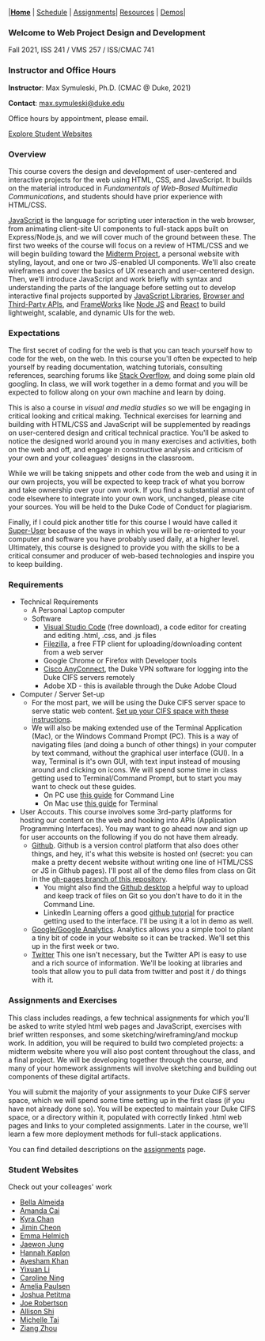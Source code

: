 |**[Home](./)** | [Schedule](./schedule.md) | [Assignments](./assignments.md)| [Resources](./resources.html) | [Demos](./demos.md)|

### Welcome to Web Project Design and Development

Fall 2021, ISS 241 / VMS 257 / ISS/CMAC 741

### Instructor and Office Hours

**Instructor**: Max Symuleski, Ph.D. (CMAC @ Duke, 2021)

**Contact**: max.symuleski@duke.edu

Office hours by appointment, please email.

[Explore Student Websites](#student-websites)

### Overview

This course covers the design and development of user-centered and interactive projects for the web using HTML, CSS, and JavaScript. It builds on the material introduced in _Fundamentals of Web-Based Multimedia Communications_, and students should have prior experience with HTML/CSS.

[JavaScript](https://developer.mozilla.org/en-US/docs/Web/JavaScript/About_JavaScript) is the language for scripting user interaction in the web browser, from animating client-site UI components to full-stack apps built on Express/Node.js, and we will cover much of the ground between these. The first two weeks of the course will focus on a review of HTML/CSS and we will begin building toward the [Midterm Project](/), a personal website with styling, layout, and one or two JS-enabled UI components. We'll also create wireframes and cover the basics of UX research and user-centered design. Then, we'll introduce JavaScript and work briefly with syntax and understanding the parts of the language before setting out to develop interactive final projects supported by [JavaScript Libraries](), [Browser and Third-Party APIs](https://developer.mozilla.org/en-US/docs/Learn/JavaScript/Client-side_web_APIs/Introduction), and [FrameWorks](https://developer.mozilla.org/en-US/docs/Learn/Tools_and_testing/Client-side_JavaScript_frameworks) like [Node JS](https://nodejs.org/en/) and [React](https://reactjs.org/) to build lightweight, scalable, and dynamic UIs for the web.

### Expectations

The first secret of coding for the web is that you can teach yourself how to code for the web, on the web. In this course you'll often be expected to help yourself by reading documentation, watching tutorials, consulting references, searching forums like [Stack Overflow](https://stackoverflow.com/), and doing some plain old googling. In class, we will work together in a demo format and you will be expected to follow along on your own machine and learn by doing.

This is also a course in _visual and media studies_ so we will be engaging in critical looking and critical making. Technical exercises for learning and building with HTML/CSS and JavaScript will be supplemented by readings on user-centered design and critical technical practice. You'll be asked to notice the designed world around you in many exercises and activities, both on the web and off, and engage in constructive analysis and criticism of your own and your colleagues' designs in the classroom.

While we will be taking snippets and other code from the web and using it in our own projects, you will be expected to keep track of what you borrow and take ownership over your own work. If you find a substantial amount of code elsewhere to integrate into your own work, unchanged, please cite your sources. You will be held to the Duke Code of Conduct for plagiarism.

Finally, if I could pick another title for this course I would have called it [Super-User](https://en.wikipedia.org/wiki/Superuser) because of the ways in which you will be re-oriented to your computer and software you have probably used daily, at a higher level. Ultimately, this course is designed to provide you with the skills to be a critical consumer and producer of web-based technologies and inspire you to keep building.

### Requirements

- Technical Requirements
  - A Personal Laptop computer
  - Software
    - [Visual Studio Code](https://code.visualstudio.com/) (free download), a code editor for creating and editing .html, .css, and .js files
    - [Filezilla](https://filezilla-project.org/), a free FTP client for uploading/downloading content from a web server
    - Google Chrome or Firefox with Developer tools
    - [Cisco AnyConnect](https://oit.duke.edu/what-we-do/services/vpn), the Duke VPN software for logging into the Duke CIFS servers remotely
    - Adobe XD - this is available through the Duke Adobe Cloud
- Computer / Server Set-up
  - For the most part, we will be using the Duke CIFS server space to serve static web content. [Set up your CIFS space with these instructions](./FTPLogin.md).
  - We will also be making extended use of the Terminal Application (Mac), or the Windows Command Prompt (PC). This is a way of navigating files (and doing a bunch of other things) in your computer by text command, without the graphical user interface (GUI). In a way, Terminal is it's own GUI, with text input instead of mousing around and clicking on icons. We will spend some time in class getting used to Terminal/Command Prompt, but to start you may want to check out these guides.
    - On PC use [this guide](https://www.makeuseof.com/tag/a-beginners-guide-to-the-windows-command-line/) for Command Line
    - On Mac use [this guide](https://www.makeuseof.com/tag/beginners-guide-mac-terminal/) for Terminal
- User Accouts. This course involves some 3rd-party platforms for hosting our content on the web and hooking into APIs (Application Programming Interfaces). You may want to go ahead now and sign up for user accounts on the following if you do not have them already.
  - [Github](https://github.com/). Github is a version control platform that also does other things, and hey, it's what this website is hosted on! (secret: you can make a pretty decent website without writing one line of HTML/CSS or JS in Github pages). I'll post all of the demo files from class on Git in the [gh-pages branch of this repository](https://github.com/maximusrex/web-project-design/tree/gh-pages).
    - You might also find the [Github desktop](https://desktop.github.com/) a helpful way to upload and keep track of files on Git so you don't have to do it in the Command Line.
    - LinkedIn Learning offers a good [github tutorial]() for practice getting used to the interface. I'll be using it a lot in demo as well.
  - [Google/Google Analytics](https://analytics.google.com/). Analytics allows you a simple tool to plant a tiny bit of code in your website so it can be tracked. We'll set this up in the first week or two.
  - [Twitter](https://twitter.com) This one isn't necessary, but the Twitter API is easy to use and a rich source of information. We'll be looking at libraries and tools that allow you to pull data from twitter and post it / do things with it.

### Assignments and Exercises

This class includes readings, a few technical assignments for which you'll be asked to write styled html web pages and JavaScript, exercises with brief written responses, and some sketching/wireframing/and mockup work. In addition, you will be required to build two completed projects: a midterm website where you will also post content throughout the class, and a final project. We will be developing together through the course, and many of your homework assignments will involve sketching and building out components of these digital artifacts.

You will submit the majority of your assignments to your Duke CIFS server space, which we will spend some time setting up in the first class (if you have not already done so). You will be expected to maintain your Duke CIFS space, or a directory within it, populated with correctly linked .html web pages and links to your completed assignments. Later in the course, we'll learn a few more deployment methods for full-stack applications.

You can find detailed descriptions on the [assignments](./assignments.md) page.

### Student Websites

Check out your colleages' work

- [Bella Almeida](https://people.duke.edu/~iba5/webdesign2/)
- [Amanda Cai](https://people.duke.edu/~aac77/)
- [Kyra Chan](https://people.duke.edu/~ktc22/)
- [Jimin Cheon](https://people.duke.edu/~jc910/)
- [Emma Helmich](https://people.duke.edu/~ech56/)
- [Jaewon Jung](https://people.duke.edu/~jj312/)
- [Hannah Kaplon](https://people.duke.edu/~hck11/)
- [Ayesham Khan](https://people.duke.edu/~awk16/)
- [Yixuan Li](https://people.duke.edu/~yl600/web_development_design/)
- [Caroline Ning](https://people.duke.edu/~xn18/webProject/)
- [Amelia Paulsen](https://acpaulsen.github.io/WebProjD-D/)
- [Joshua Petitma](https://wpd.petit.dev/)
- [Joe Robertson](https://people.duke.edu/~jtr34/)
- [Allison Shi](https://people.duke.edu/~as1113/)
- [Michelle Tai](https://people.duke.edu/~mrt36/labs/index.html)
- [Ziang Zhou](https://people.duke.edu/~zz188/iss241/)
